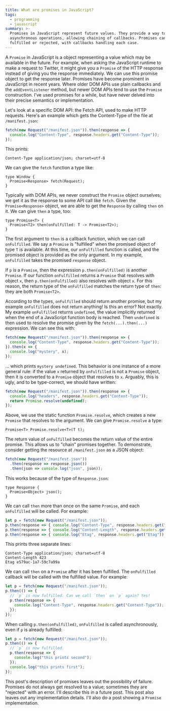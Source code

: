 ```yaml
---
title: What are promises in JavaScript?
tags:
  - programming
  - javascript
summary: >-
  Promises in JavaScript represent future values. They provide a way to handle
  asynchronous operations, allowing chaining of callbacks. Promises can be
  fulfilled or rejected, with callbacks handling each case.
---
```


A `Promise` in JavaScript is a object
representing a value which may be available in the future.
For example, when asking the JavaScript runtime to make a request to Twitter,
it might give you a `Promise` of the HTTP response
instead of giving you the response immediately.
We can use this promise object to get the response later.
Promises have become prominent in JavaScript in recent years.
Where older DOM APIs use plain callbacks and the `addEventListener` method,
but newer DOM APIs tend to use the `Promise` construction.
I've used promises for a while,
but have never delved into their precise semantics or implementation.

Let's look at a specific DOM API:
the Fetch API, used to make HTTP requests.
Here's an example which gets the Content-Type of the file at `/manifest.json`:

```js
fetch(new Request("/manifest.json")).then(response => {
  console.log("Content-Type", response.headers.get("Content-Type"));
});
```

This prints:

```
Content-Type application/json; charset=utf-8
```

We can give the `fetch` function a type like:

```
type Window {
  Promise<Response> fetch(Request);
}
```

Typically with DOM APIs,
we never construct the `Promise` object ourselves;
we get it as the response to some API call like `fetch`.
Given the `Promise<Response>` object,
we are able to get the `Response`
by calling `then` on it.
We can give `then` a type, too:

```
type Promise<T> {
  Promise<T2> then(onFulfilled: T -> Promise<T2>);
}
```

The first argument to `then` is a callback function,
which we can call `onFulfilled`.
We say a `Promise` is "fulfilled" when the promised object of type `T` is available.
At this time, our `onFulfilled` function is called,
and the promised object is provided as the only argument.
In my example, `onFulfilled` takes the promised `response` object.

If `p` is a `Promise`,
then the expression `p.then(onFulfilled)` is another `Promise`.
If our function `onFulfilled` returns a `Promise` that resolves with object `x`,
then `p.then(onFulfilled)` also resolves with object `x`.
For this reason, the return type of the `onFulfilled`
matches the return type of `then`:
they are both `Promise<T2>`.

According to the types, `onFulfilled` should return another promise,
but my example `onFulfilled` does not return anything!
Is this an error?
Not exactly.
My example `onFulfilled` returns `undefined`,
the value implicitly returned when the end of a JavaScript function body is reached.
Then `undefined` is then used to resolve
the promise given by the `fetch(...).then(...)` expression.
We can see this with:

```js
fetch(new Request("/manifest.json")).then(response => {
  console.log("Content-Type", response.headers.get("Content-Type"));
}).then(x => {
  console.log("mystery", x);
});
```

... which prints `mystery undefined`.
This behavior is one instance of a more general rule:
if the value `x` returned by `onFulfilled` is not a `Promise` object,
then it is converted to a `Promise` object that resolves to `x`.
Arguably, this is ugly, and to be type-correct, we should have written:

```js
fetch(new Request("/manifest.json")).then(response => {
  console.log("headers", response.headers.get("Content-Type"));
  return Promise.resolve(undefined);
});
```

Above, we use the static function `Promise.resolve`,
which creates a new `Promise`
that resolves to the argument.
We can give `Promise.resolve` a type:

```
Promise<T> Promise.resolve<T>(T t);
```

The return value of `onFulfilled`
becomes the return value of the entire promise.
This allows us to "chain" promises together.
To demonstrate, consider getting the resource at `/manifest.json`
as a JSON object:

```js
fetch(new Request("/manifest.json"))
  .then(response => response.json())
  .then(json => console.log("json", json));
```

This works because of the type of `Response.json`:

```
type Response {
  Promise<Object> json();
}
```

We can call `then` more than once on the same `Promise`,
and each `onFulfilled` will be called.
For example:

```js
let p = fetch(new Request("/manifest.json"));
p.then(response => { console.log("Content-Type", response.headers.get("Content-Type")); });
p.then(response => { console.log("Content-Length", response.headers.get("Content-Length")); });
p.then(response => { console.log("Etag", response.headers.get("Etag")); });
```

This prints three separate lines:

```
Content-Type application/json; charset=utf-8
Content-Length 423
Etag e579ac-1a7-59c7a99a
```

We can call `then` on a `Promise` after it has been fulfilled.
The `onFulfilled` callback will be called with the fulfilled value.
For example:

```js
let p = fetch(new Request("/manifest.json"));
p.then(() => {
  // `p` is now fulfilled. Can we call `then` on `p` again? Yes!
  p.then(response => {
    console.log("Content-Type", response.headers.get("Content-Type"));
  });
});
```

When calling `p.then(onFulfilled)`,
`onFulfilled` is called asynchronously,
even if `p` is already fulfilled:

```js
let p = fetch(new Request("/manifest.json"));
p.then(() => {
  // `p` is now fulfilled.
  p.then(response => {
    console.log("this prints second");
  });
  console.log("this prints first");
});
```

This post's description of promises leaves out the possibility of failure.
Promises do not always get resolved to a value;
sometimes they are "rejected" with an error.
I'll describe this in a future post.
This post also leaves out any implementation details.
I'll also do a post showing a `Promise` implementation.
